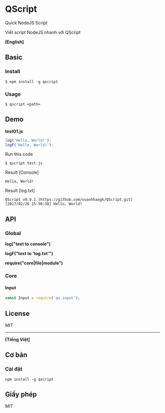 # QScript
Quick NodeJS Script

Viết script NodeJS nhanh với QScript

**[English]**

## Basic

### Install

```
$ npm install -g qscript
```

### Usage

```
$ qscript <path>
```

## Demo

**test01.js**

```js
log('Hello, World!');
logF('Hello, World!');
```

Run this code

```
$ qscript test.js
```

Result [Console]

```
Hello, World!
```

Result [log.txt]

```
QScript v0.0.1 [https://github.com/vuanhhaogk/QScript.git]
[2017/02/26 15:50:38] Hello, World!

```

## API

### Global

**log("text to console")**

**logF("text to 'log.txt'")**

**require("core|file|module")**

### Core

#### Input

```js
const Input = require('qs.input');
```




## License

MIT

***

**[Tiếng Việt]**

## Cơ bản

### Cài đặt

```
npm install -g qscript
```

## Giấy phép

MIT
